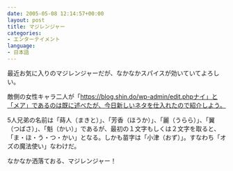 ```yaml
---
date: 2005-05-08 12:14:57+00:00
layout: post
title: マジレンジャー
categories:
- エンターテイメント
language:
- 日本語
---
```


最近お気に入りのマジレンジャーだが、なかなかスパイスが効いていてよろしい。

敵側の女性キャラ二人が「https://blog.shin.do/wp-admin/edit.phpナイ」と「メア」であるのは既に述べたが、今日新しいネタを仕入れたので紹介しよう。

5人兄弟の名前は「蒔人（まきと）」、「芳香（ほうか）」、「麗（うらら）」、「翼（つばさ）」、「魁（かい）」であるが、最初の１文字もしくは２文字を取ると、「ま・ほ・う・つ・かい」となる。しかも苗字は「小津（おず）」。すなわち「オズの魔法使い」なわけだ。

なかなか洒落ておる、マジレンジャー！
